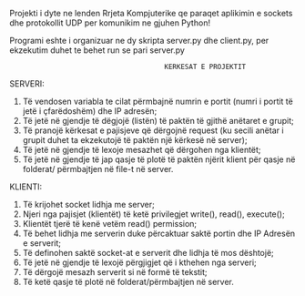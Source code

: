 Projekti i dyte ne lenden Rrjeta Kompjuterike qe paraqet aplikimin e sockets dhe protokollit UDP per komunikim ne gjuhen Python!

Programi eshte i organizuar ne dy skripta server.py dhe client.py, per ekzekutim duhet te behet run se pari server.py

                                          KERKESAT E PROJEKTIT
                                          
                                         
SERVERI:
1. Të vendosen variabla te cilat përmbajnë numrin e portit (numri i portit të jetë i
çfarëdoshëm) dhe IP adresën;
2. Të jetë në gjendje të dëgjojë (listën) të paktën të gjithë anëtaret e grupit;
3. Të pranojë kërkesat e pajisjeve që dërgojnë request (ku secili anëtar i grupit duhet ta
ekzekutojë të paktën një kërkesë në server);
4. Të jetë në gjendje të lexoje mesazhet që dërgohen nga klientët;
5. Të jetë në gjendje të jap qasje të plotë të paktën njërit klient për qasje në folderat/
përmbajtjen në file-t në server.

KLIENTI:
1. Të krijohet socket lidhja me server;
2. Njeri nga pajisjet (klientët) të ketë privilegjet write(), read(), execute();
3. Klientët tjerë të kenë vetëm read() permission;
4. Të behet lidhja me serverin duke përcaktuar saktë portin dhe IP Adresën e serverit;
5. Të definohen saktë socket-at e serverit dhe lidhja të mos dështojë;
6. Të jetë në gjendje të lexojë përgjigjet që i kthehen nga serveri;
7. Të dërgojë mesazh serverit si në formë të tekstit;
8. Të ketë qasje të plotë në folderat/përmbajtjen në server.

   
